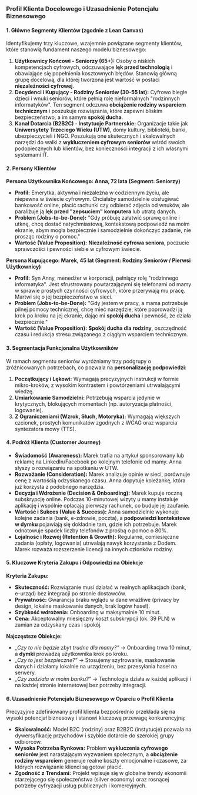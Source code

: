 ### Profil Klienta Docelowego i Uzasadnienie Potencjału Biznesowego

#### 1. Główne Segmenty Klientów (zgodnie z Lean Canvas)

Identyfikujemy trzy kluczowe, wzajemnie powiązane segmenty klientów, które stanowią fundament naszego modelu biznesowego:

1. **Użytkownicy Końcowi - Seniorzy (65+):** Osoby o niskich kompetencjach cyfrowych, odczuwające **lęk przed technologią** i obawiające się popełnienia kosztownych błędów. Stanowią główną grupę docelową, dla której tworzona jest wartość w postaci **niezależności cyfrowej**.
2. **Decydenci i Kupujący - Rodziny Seniorów (30-55 lat):** Cyfrowo biegłe dzieci i wnuki seniorów, które pełnią rolę nieformalnych "rodzinnych informatyków". Ten segment odczuwa **obciążenie rodziny wsparciem technicznym** i poszukuje rozwiązania, które zapewni bliskim bezpieczeństwo, a im samym **spokój ducha**.
3. **Kanał Dotarcia (B2B2C) - Instytucje Partnerskie:** Organizacje takie jak **Uniwersytety Trzeciego Wieku (UTW)**, domy kultury, biblioteki, banki, ubezpieczycieli i NGO. Poszukują one skutecznych i skalowalnych narzędzi do walki z **wykluczeniem cyfrowym seniorów** wśród swoich podopiecznych lub klientów, bez konieczności integracji z ich własnymi systemami IT.

#### 2. Persony Klientów

**Persona Użytkownika Końcowego: Anna, 72 lata (Segment: Seniorzy)**

* **Profil:** Emerytka, aktywna i niezależna w codziennym życiu, ale niepewna w świecie cyfrowym. Chciałaby samodzielnie obsługiwać bankowość online, płacić rachunki czy odbierać zdjęcia od wnuków, ale paraliżuje ją **lęk przed "zepsuciem" komputera** lub utratą danych.
* **Problem (Jobs-to-be-Done):** "Gdy próbuję załatwić sprawę online i utknę, chcę dostać natychmiastową, kontekstową podpowiedź na moim ekranie, abym mogła bezpiecznie i samodzielnie dokończyć zadanie, nie prosząc rodziny o pomoc."
* **Wartość (Value Proposition):** **Niezależność cyfrowa seniora**, poczucie sprawczości i pewności siebie w cyfrowym świecie.

**Persona Kupującego: Marek, 45 lat (Segment: Rodziny Seniorów / Pierwsi Użytkownicy)**

* **Profil:** Syn Anny, menedżer w korporacji, pełniący rolę "rodzinnego informatyka". Jest sfrustrowany powtarzającymi się telefonami od mamy w sprawie prostych czynności cyfrowych, które przerywają mu pracę. Martwi się o jej bezpieczeństwo w sieci.
* **Problem (Jobs-to-be-Done):** "Gdy jestem w pracy, a mama potrzebuje pilnej pomocy technicznej, chcę mieć narzędzie, które poprowadzi ją krok po kroku na jej ekranie, dając mi **spokój ducha** i pewność, że działa bezpiecznie."
* **Wartość (Value Proposition):** **Spokój ducha dla rodziny**, oszczędność czasu i redukcja stresu związanego z ciągłym wsparciem technicznym.

#### 3. Segmentacja Funkcjonalna Użytkowników

W ramach segmentu seniorów wyróżniamy trzy podgrupy o zróżnicowanych potrzebach, co pozwala na **personalizację podpowiedzi**:

1. **Początkujący i Lękowi:** Wymagają precyzyjnych instrukcji w formie mikro-kroków, z wysokim kontrastem i powtórzeniami utrwalającymi wiedzę.
2. **Umiarkowanie Samodzielni:** Potrzebują wsparcia jedynie w krytycznych, blokujących momentach (np. autoryzacja płatności, logowanie).
3. **Z Ograniczeniami (Wzrok, Słuch, Motoryka):** Wymagają większych czcionek, prostych komunikatów zgodnych z WCAG oraz wsparcia syntezatora mowy (TTS).

#### 4. Podróż Klienta (Customer Journey)

* **Świadomość (Awareness):** Marek trafia na artykuł sponsorowany lub reklamę na LinkedIn/Facebook po kolejnym telefonie od mamy. Anna słyszy o rozwiązaniu na spotkaniu w UTW.
* **Rozważanie (Consideration):** Marek analizuje opinie w sieci, porównuje cenę z wartością odzyskanego czasu. Anna dopytuje koleżankę, która już korzysta z podobnego narzędzia.
* **Decyzja i Wdrożenie (Decision & Onboarding):** Marek kupuje roczną subskrypcję online. Podczas 10-minutowej wizyty u mamy instaluje aplikację i wspólnie opłacają pierwszy rachunek, co buduje jej zaufanie.
* **Wartość i Sukces (Value & Success):** Anna samodzielnie wykonuje kolejne zadania (bank, e-zdrowie, poczta), a **podpowiedzi kontekstowe w dymku** pojawiają się dokładnie tam, gdzie ich potrzebuje. Marek odnotowuje spadek liczby telefonów z prośbą o pomoc o 80%.
* **Lojalność i Rozwój (Retention & Growth):** Regularne, comiesięczne zadania (opłaty, logowania) utrwalają nawyk korzystania z Dodem. Marek rozważa rozszerzenie licencji na innych członków rodziny.

#### 5. Kluczowe Kryteria Zakupu i Odpowiedzi na Obiekcje

**Kryteria Zakupu:**

* **Skuteczność:** Rozwiązanie musi działać w realnych aplikacjach (bank, e-urząd) bez integracji po stronie dostawców.
* **Prywatność:** Gwarancja braku wglądu w dane wrażliwe (privacy by design, lokalne maskowanie danych, brak logów haseł).
* **Szybkość wdrożenia:** Onboarding w maksymalnie 10 minut.
* **Cena:** Akceptowalny miesięczny koszt subskrypcji (ok. 39 PLN) w zamian za odzyskany czas i spokój.

**Najczęstsze Obiekcje:**

* *„Czy to nie będzie zbyt trudne dla mamy?”* -> Onboarding trwa 10 minut, a **dymki** prowadzą użytkownika krok po kroku.
* *„Czy to jest bezpieczne?”* -> Stosujemy szyfrowanie, maskowanie danych i działamy lokalnie na urządzeniu, bez przesyłania haseł na serwery.
* *„Czy zadziała w moim banku?”* -> Technologia działa w każdej aplikacji i na każdej stronie internetowej bez potrzeby integracji.

#### 6. Uzasadnienie Potencjału Biznesowego w Oparciu o Profil Klienta

Precyzyjnie zdefiniowany profil klienta bezpośrednio przekłada się na wysoki potencjał biznesowy i stanowi kluczową przewagę konkurencyjną:

* **Skalowalność:** Model B2C (rodziny) oraz B2B2C (instytucje) pozwala na dywersyfikację przychodów i szybkie dotarcie do szerokiej grupy odbiorców.
* **Wysoka Potrzeba Rynkowa:** Problem **wykluczenia cyfrowego seniorów** jest narastającym wyzwaniem społecznym, a **obciążenie rodziny wsparciem** generuje realne koszty emocjonalne i czasowe, za których rozwiązanie klienci są gotowi płacić.
* **Zgodność z Trendami:** Projekt wpisuje się w globalne trendy ekonomii starzejącego się społeczeństwa (silver economy) oraz rosnącej potrzeby cyfryzacji usług publicznych i komercyjnych.
